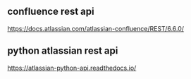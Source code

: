 ## confluence rest api
https://docs.atlassian.com/atlassian-confluence/REST/6.6.0/
## python atlassian rest api
https://atlassian-python-api.readthedocs.io/

